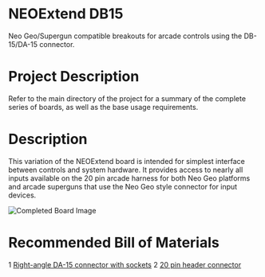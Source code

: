 # NEOExtend DB15
Neo Geo/Supergun compatible breakouts for arcade controls using the DB-15/DA-15 connector.

# Project Description
Refer to the main directory of the project for a summary of the complete series of boards, as well as the base usage requirements.

# Description
This variation of the NEOExtend board is intended for simplest interface between controls and system hardware. It provides access to nearly all inputs available on the 20 pin arcade harness for both Neo Geo platforms and arcade superguns that use the Neo Geo style connector for input devices.

![Completed Board Image](https://i.imgur.com/inGUtGQ.png)

# Recommended Bill of Materials
1 [Right-angle DA-15 connector with sockets](https://www.digikey.com/product-detail/en/amphenol-icc-fci/ID15S33E4GX00LF/609-5919-ND/1539017)
2 [20 pin header connector](https://www.digikey.com/product-detail/en/3m/30320-6002HB/3M11932-ND/1237399)
